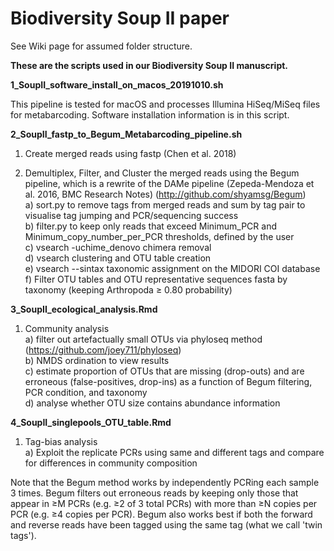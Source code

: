 # Biodiversity Soup II paper

See Wiki page for assumed folder structure.  

**These are the scripts used in our Biodiversity Soup II manuscript.**

**1_SoupII_software_install_on_macos_20191010.sh**  

This pipeline is tested for macOS and processes Illumina HiSeq/MiSeq files for metabarcoding. Software installation information is in this script.  

**2_SoupII_fastp_to_Begum_Metabarcoding_pipeline.sh**  

1. Create merged reads using fastp (Chen et al. 2018)  

2. Demultiplex, Filter, and Cluster the merged reads using the Begum pipeline, which is a rewrite of the DAMe pipeline (Zepeda-Mendoza et al. 2016, BMC Research Notes) (http://github.com/shyamsg/Begum)  
a)  sort.py to remove tags from merged reads and sum by tag pair to visualise tag jumping and PCR/sequencing success  
b)  filter.py to keep only reads that exceed Minimum_PCR and Minimum_copy_number_per_PCR thresholds, defined by the user  
c)  vsearch -uchime_denovo chimera removal  
d)  vsearch clustering and OTU table creation  
e)  vsearch --sintax taxonomic assignment on the MIDORI COI database  
f)  Filter OTU tables and OTU representative sequences fasta by taxonomy (keeping Arthropoda ≥ 0.80 probability)  

**3_SoupII_ecological_analysis.Rmd**  

1. Community analysis  
a) filter out artefactually small OTUs via phyloseq method (https://github.com/joey711/phyloseq)  
b) NMDS ordination to view results  
c) estimate proportion of OTUs that are missing (drop-outs) and are erroneous (false-positives, drop-ins) as a function of Begum filtering, PCR condition, and taxonomy  
d) analyse whether OTU size contains abundance information    

**4_SoupII_singlepools_OTU_table.Rmd**   

1. Tag-bias analysis  
a) Exploit the replicate PCRs using same and different tags and compare for differences in community composition  

Note that the Begum method works by independently PCRing each sample 3 times.  Begum filters out erroneous reads by keeping only those that appear in ≥M PCRs (e.g. ≥2 of 3 total PCRs) with more than ≥N copies per PCR (e.g. ≥4 copies per PCR). Begum also works best if both the forward and reverse reads have been tagged using the same tag (what we call 'twin tags').
